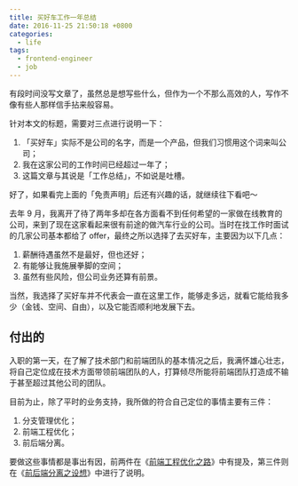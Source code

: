 ```yaml
---
title: 买好车工作一年总结
date: 2016-11-25 21:50:18 +0800
categories:
  - life
tags:
  - frontend-engineer
  - job
---
```


有段时间没写文章了，虽然总是想写些什么，但作为一个不那么高效的人，写作不像有些人那样信手拈来般容易。

针对本文的标题，需要对三点进行说明一下：

1. 「买好车」实际不是公司的名字，而是一个产品，但我们习惯用这个词来叫公司；
2. 我在这家公司的工作时间已经超过一年了；
3. 这篇文章与其说是「工作总结」，不如说是吐槽。

好了，如果看完上面的「免责声明」后还有兴趣的话，就继续往下看吧～

去年 9 月，我离开了待了两年多却在各方面看不到任何希望的一家做在线教育的公司，来到了现在这家看起来很有前途的做汽车行业的公司。当时在找工作时面试的几家公司基本都给了 offer，最终之所以选择了去买好车，主要因为以下几点：

1. 薪酬待遇虽然不是最好，但也还好；
2. 有能够让我施展拳脚的空间；
3. 虽然有些风险，但公司业务还算有前景。

当然，我选择了买好车并不代表会一直在这里工作，能够走多远，就看它能给我多少（金钱、空间、自由），以及它能否顺利地发展下去。

## 付出的

入职的第一天，在了解了技术部门和前端团队的基本情况之后，我满怀雄心壮志，将自己定位成在技术方面带领前端团队的人，打算倾尽所能将前端团队打造成不输于甚至超过其他公司的团队。

目前为止，除了平时的业务支持，我所做的符合自己定位的事情主要有三件：

1. 分支管理优化；
2. 前端工程优化；
3. 前后端分离。

要做这些事情都是事出有因，前两件在《[前端工程优化之路](/posts/engineering-problems-of-frontend-development/)》中有提及，第三件则在《[前后端分离之设想](/posts/blueprint-of-decoupling-web-architecture-with-node/)》中进行了说明。
